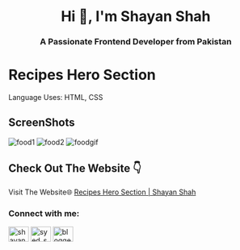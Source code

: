 <h1 align="center">Hi 👋, I'm Shayan Shah</h1>
<h3 align="center">A Passionate Frontend Developer from Pakistan</h3>


# Recipes Hero Section
Language Uses: HTML, CSS
## ScreenShots
![food1](https://github.com/user-attachments/assets/7509d396-99bf-4088-987b-46b4d6792120)
![food2](https://github.com/user-attachments/assets/6f41c02d-855d-4fa3-a660-384151dec452)
![foodgif](https://github.com/user-attachments/assets/80492f4a-7756-41aa-82a8-fa55db056fab)




## Check Out The Website 👇

Visit The Website🌐 [Recipes Hero Section | Shayan Shah ](https://shayanshahdeveloper.github.io/Project-35-Recipes-Hero-Section/)

<h3 align="left">Connect with me:</h3>
<p align="left">
<a href="https://linkedin.com/in/shayan-shah-b31439296" target="blank"><img align="center" src="https://raw.githubusercontent.com/rahuldkjain/github-profile-readme-generator/master/src/images/icons/Social/linked-in-alt.svg" alt="shayan-shah-b31439296" height="30" width="40" /></a>
<a href="https://instagram.com/syed_shanie" target="blank"><img align="center" src="https://raw.githubusercontent.com/rahuldkjain/github-profile-readme-generator/master/src/images/icons/Social/instagram.svg" alt="syed_shanie" height="30" width="40" /></a>
<a href="https://www.youtube.com/@shayanshahdev" target="blank"><img align="center" src="https://raw.githubusercontent.com/rahuldkjain/github-profile-readme-generator/master/src/images/icons/Social/youtube.svg" alt="bloggeravenue2691" height="30" width="40" /></a>
</p>
